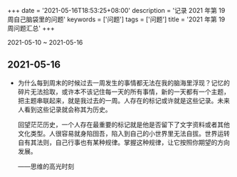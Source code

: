 +++
date = '2021-05-16T18:53:25+08:00'
description = '记录 2021 年第 19 周自己脑袋里的问题'
keywords = ['问题']
tags = ['问题']
title = '2021 年第 19 周问题汇总'
+++

2021-05-10 ~ 2021-05-16

## 2021-05-16

- 为什么每到周末的时候过去一周发生的事情都无法在我的脑海里浮现？记忆的碎片无法拾取，或许本不该记住每一天的所有事情，新的一天都有一个主题，把主题串联起来，就是我过去的一周。人存在的标记或许就是这些记录。未来人看到这些记录就会称其为历史。
  
  回望茫茫历史，一个人存在最重要的标记就是他是否留下了文字资料或者其他文化类型。人很容易就身陷囹吾，陷入到自己的小世界里无法自拔。世界运转自有其法则，自己行事也有某种规律。掌握这种规律，让它按照你期望的方向发展。
  
  ——思维的高光时刻
